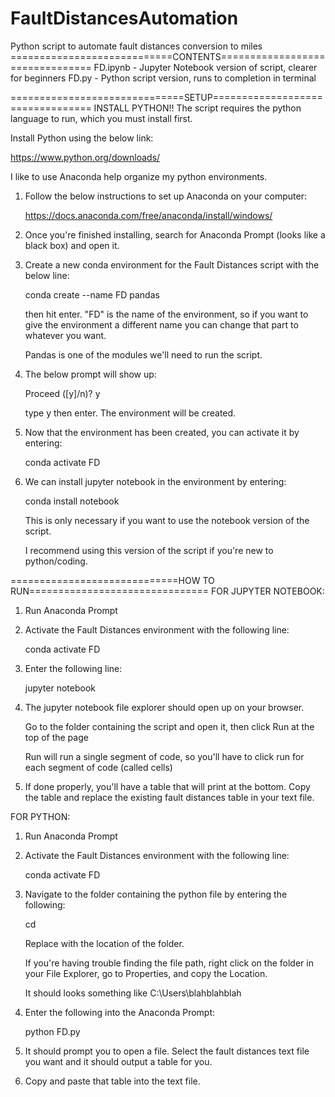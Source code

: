 # FaultDistancesAutomation
Python script to automate fault distances conversion to miles
============================CONTENTS================================
FD.ipynb - Jupyter Notebook version of script, clearer for beginners
FD.py - Python script version, runs to completion in terminal

==============================SETUP=================================
INSTALL PYTHON!! 
The script requires the python language to run, which you must install first.

Install Python using the below link:

https://www.python.org/downloads/

I like to use Anaconda help organize my python environments.

1. Follow the below instructions to set up Anaconda on your computer:
 
   https://docs.anaconda.com/free/anaconda/install/windows/

2. Once you're finished installing, search for Anaconda Prompt (looks like a black box) and open it.

3. Create a new conda environment for the Fault Distances script with the below line:

    conda create --name FD pandas
 
   then hit enter. "FD" is the name of the environment, so if you want to give the environment a different name you can change that part to whatever you want.
 
   Pandas is one of the modules we'll need to run the script.

5. The below prompt will show up:
 
   Proceed ([y]/n)? y
 
   type y then enter. The environment will be created.

6. Now that the environment has been created, you can activate it by entering:

   conda activate FD

7. We can install jupyter notebook in the environment by entering:

   conda install notebook

   This is only necessary if you want to use the notebook version of the script.

   I recommend using this version of the script if you're new to python/coding.

=============================HOW TO RUN===============================
FOR JUPYTER NOTEBOOK:

1. Run Anaconda Prompt

2. Activate the Fault Distances environment with the following line:

   conda activate FD

3. Enter the following line:

   jupyter notebook

4. The jupyter notebook file explorer should open up on your browser.

   Go to the folder containing the script and open it, then click Run at the top of the page

   Run will run a single segment of code, so you'll have to click run for each segment of code (called cells)

5. If done properly, you'll have a table that will print at the bottom. Copy the table and replace the existing fault distances table in your text file.

FOR PYTHON:

1. Run Anaconda Prompt

2. Activate the Fault Distances environment with the following line:

   conda activate FD

3. Navigate to the folder containing the python file by entering the following:

   cd <filepath>

   Replace <filepath> with the location of the folder.

   If you're having trouble finding the file path, right click on the folder in your File Explorer, go to Properties, and copy the Location.

   It should looks something like C:\Users\blahblahblah

4. Enter the following into the Anaconda Prompt:

   python FD.py

5. It should prompt you to open a file. Select the fault distances text file you want and it should output a table for you.

7. Copy and paste that table into the text file.

